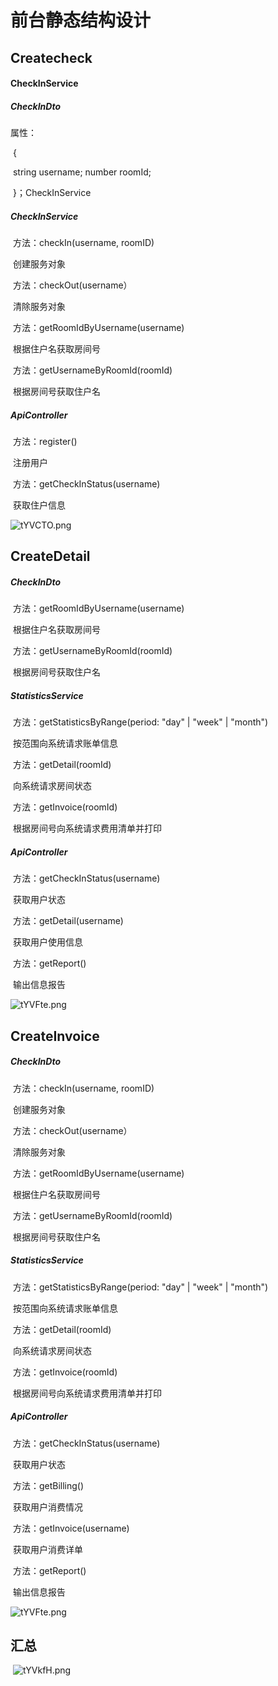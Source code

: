 

# 前台静态结构设计

##  Createcheck

#### CheckInService

##### CheckInDto

属性：

​	{

​		string username;
   	 number roomId;

​	}；CheckInService

##### CheckInService

​	方法：checkIn(username, roomID)

​	创建服务对象

​	方法：checkOut(username）

​    清除服务对象

​	方法：getRoomIdByUsername(username)

​	根据住户名获取房间号

​	方法：getUsernameByRoomId(roomId)

​	根据房间号获取住户名

##### ApiController

​	方法：register()

​	注册用户

​	方法：getCheckInStatus(username)

​	获取住户信息

![tYVCTO.png](https://s1.ax1x.com/2020/06/02/tYVCTO.png)

## CreateDetail

##### CheckInDto

​	方法：getRoomIdByUsername(username)

​	根据住户名获取房间号

​	方法：getUsernameByRoomId(roomId)

​	根据房间号获取住户名

##### StatisticsService

​	方法：getStatisticsByRange(period: "day" | "week" | "month")

​	按范围向系统请求账单信息

​    方法：getDetail(roomId)

​	向系统请求房间状态

​    方法：getInvoice(roomId)

​	根据房间号向系统请求费用清单并打印

##### ApiController

​	方法：getCheckInStatus(username)

​	获取用户状态

​	方法：getDetail(username)

​	获取用户使用信息

​	方法：getReport()

​	输出信息报告

![tYVFte.png](https://s1.ax1x.com/2020/06/02/tYVFte.png)

## CreateInvoice

##### CheckInDto

​	方法：checkIn(username, roomID)

​	创建服务对象

​	方法：checkOut(username）

​    清除服务对象

​	方法：getRoomIdByUsername(username)

​	根据住户名获取房间号

​	方法：getUsernameByRoomId(roomId)

​	根据房间号获取住户名

##### StatisticsService

​	方法：getStatisticsByRange(period: "day" | "week" | "month")

​	按范围向系统请求账单信息

​    方法：getDetail(roomId)

​	向系统请求房间状态

​    方法：getInvoice(roomId)

​	根据房间号向系统请求费用清单并打印

##### ApiController

​	方法：getCheckInStatus(username)

​	获取用户状态

​	方法：getBilling()

​	获取用户消费情况

​	方法：getInvoice(username)

​	获取用户消费详单

​	方法：getReport()

​	输出信息报告

![tYVFte.png](https://s1.ax1x.com/2020/06/02/tYVFte.png)

## 汇总

​	 ![tYVkfH.png](https://s1.ax1x.com/2020/06/02/tYVkfH.png)

